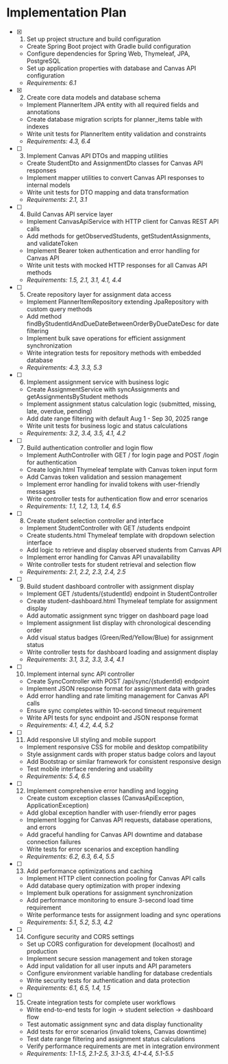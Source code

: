 # Implementation Plan

- [x] 1. Set up project structure and build configuration
  - Create Spring Boot project with Gradle build configuration
  - Configure dependencies for Spring Web, Thymeleaf, JPA, PostgreSQL
  - Set up application properties with database and Canvas API configuration
  - _Requirements: 6.1_

- [x] 2. Create core data models and database schema
  - Implement PlannerItem JPA entity with all required fields and annotations
  - Create database migration scripts for planner_items table with indexes
  - Write unit tests for PlannerItem entity validation and constraints
  - _Requirements: 4.3, 6.4_

- [ ] 3. Implement Canvas API DTOs and mapping utilities
  - Create StudentDto and AssignmentDto classes for Canvas API responses
  - Implement mapper utilities to convert Canvas API responses to internal models
  - Write unit tests for DTO mapping and data transformation
  - _Requirements: 2.1, 3.1_

- [ ] 4. Build Canvas API service layer
  - Implement CanvasApiService with HTTP client for Canvas REST API calls
  - Add methods for getObservedStudents, getStudentAssignments, and validateToken
  - Implement Bearer token authentication and error handling for Canvas API
  - Write unit tests with mocked HTTP responses for all Canvas API methods
  - _Requirements: 1.5, 2.1, 3.1, 4.1, 4.4_

- [ ] 5. Create repository layer for assignment data access
  - Implement PlannerItemRepository extending JpaRepository with custom query methods
  - Add method findByStudentIdAndDueDateBetweenOrderByDueDateDesc for date filtering
  - Implement bulk save operations for efficient assignment synchronization
  - Write integration tests for repository methods with embedded database
  - _Requirements: 4.3, 3.3, 5.3_

- [ ] 6. Implement assignment service with business logic
  - Create AssignmentService with syncAssignments and getAssignmentsByStudent methods
  - Implement assignment status calculation logic (submitted, missing, late, overdue, pending)
  - Add date range filtering with default Aug 1 - Sep 30, 2025 range
  - Write unit tests for business logic and status calculations
  - _Requirements: 3.2, 3.4, 3.5, 4.1, 4.2_

- [ ] 7. Build authentication controller and login flow
  - Implement AuthController with GET / for login page and POST /login for authentication
  - Create login.html Thymeleaf template with Canvas token input form
  - Add Canvas token validation and session management
  - Implement error handling for invalid tokens with user-friendly messages
  - Write controller tests for authentication flow and error scenarios
  - _Requirements: 1.1, 1.2, 1.3, 1.4, 6.5_

- [ ] 8. Create student selection controller and interface
  - Implement StudentController with GET /students endpoint
  - Create students.html Thymeleaf template with dropdown selection interface
  - Add logic to retrieve and display observed students from Canvas API
  - Implement error handling for Canvas API unavailability
  - Write controller tests for student retrieval and selection flow
  - _Requirements: 2.1, 2.2, 2.3, 2.4, 2.5_

- [ ] 9. Build student dashboard controller with assignment display
  - Implement GET /students/{studentId} endpoint in StudentController
  - Create student-dashboard.html Thymeleaf template for assignment display
  - Add automatic assignment sync trigger on dashboard page load
  - Implement assignment list display with chronological descending order
  - Add visual status badges (Green/Red/Yellow/Blue) for assignment status
  - Write controller tests for dashboard loading and assignment display
  - _Requirements: 3.1, 3.2, 3.3, 3.4, 4.1_

- [ ] 10. Implement internal sync API controller
  - Create SyncController with POST /api/sync/{studentId} endpoint
  - Implement JSON response format for assignment data with grades
  - Add error handling and rate limiting management for Canvas API calls
  - Ensure sync completes within 10-second timeout requirement
  - Write API tests for sync endpoint and JSON response format
  - _Requirements: 4.1, 4.2, 4.4, 5.2_

- [ ] 11. Add responsive UI styling and mobile support
  - Implement responsive CSS for mobile and desktop compatibility
  - Style assignment cards with proper status badge colors and layout
  - Add Bootstrap or similar framework for consistent responsive design
  - Test mobile interface rendering and usability
  - _Requirements: 5.4, 6.5_

- [ ] 12. Implement comprehensive error handling and logging
  - Create custom exception classes (CanvasApiException, ApplicationException)
  - Add global exception handler with user-friendly error pages
  - Implement logging for Canvas API requests, database operations, and errors
  - Add graceful handling for Canvas API downtime and database connection failures
  - Write tests for error scenarios and exception handling
  - _Requirements: 6.2, 6.3, 6.4, 5.5_

- [ ] 13. Add performance optimizations and caching
  - Implement HTTP client connection pooling for Canvas API calls
  - Add database query optimization with proper indexing
  - Implement bulk operations for assignment synchronization
  - Add performance monitoring to ensure 3-second load time requirement
  - Write performance tests for assignment loading and sync operations
  - _Requirements: 5.1, 5.2, 5.3, 4.2_

- [ ] 14. Configure security and CORS settings
  - Set up CORS configuration for development (localhost) and production
  - Implement secure session management and token storage
  - Add input validation for all user inputs and API parameters
  - Configure environment variable handling for database credentials
  - Write security tests for authentication and data protection
  - _Requirements: 6.1, 6.5, 1.4, 1.5_

- [ ] 15. Create integration tests for complete user workflows
  - Write end-to-end tests for login → student selection → dashboard flow
  - Test automatic assignment sync and data display functionality
  - Add tests for error scenarios (invalid tokens, Canvas downtime)
  - Test date range filtering and assignment status calculations
  - Verify performance requirements are met in integration environment
  - _Requirements: 1.1-1.5, 2.1-2.5, 3.1-3.5, 4.1-4.4, 5.1-5.5_